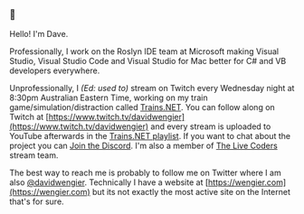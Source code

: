 ### 👋

Hello! I'm Dave.

Professionally, I work on the Roslyn IDE team at Microsoft making Visual Studio, Visual Studio Code and Visual Studio for Mac better for C# and VB developers everywhere.

Unprofessionally, I _(Ed: used to)_ stream on Twitch every Wednesday night at 8:30pm Australian Eastern Time, working on my train game/simulation/distraction called [Trains.NET](https://github.com/davidwengier/Trains.NET). You can follow along on Twitch at [https://www.twitch.tv/davidwengier](https://www.twitch.tv/davidwengier) and every stream is uploaded to YouTube afterwards in the [Trains.NET playlist](https://bit.ly/trains-net-videos). If you want to chat about the project you can [Join the Discord](https://discord.gg/Z2WvKkq). I'm also a member of [The Live Coders](https://livecoders.dev/) stream team.

The best way to reach me is probably to follow me on Twitter where I am also [@davidwengier](https://twitter.com/davidwengier). Technically I have a website at [https://wengier.com](https://wengier.com) but its not exactly the most active site on the Internet that's for sure.
